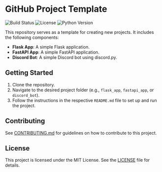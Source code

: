 # GitHub Project Template

![Build Status](https://github.com/wersplat/github-project-template-full/actions/workflows/ci.yml/badge.svg)
![License](https://img.shields.io/badge/license-MIT-green)
![Python Version](https://img.shields.io/badge/python-3.x-blue)

This repository serves as a template for creating new projects. It includes the following components:

- **Flask App**: A simple Flask application.
- **FastAPI App**: A simple FastAPI application.
- **Discord Bot**: A simple Discord bot using discord.py.

## Getting Started

1. Clone the repository.
2. Navigate to the desired project folder (e.g., `flask_app`, `fastapi_app`, or `discord_bot`).
3. Follow the instructions in the respective `README.md` file to set up and run the project.

## Contributing

See [CONTRIBUTING.md](CONTRIBUTING.md) for guidelines on how to contribute to this project.

## License

This project is licensed under the MIT License. See the [LICENSE](LICENSE) file for details.
